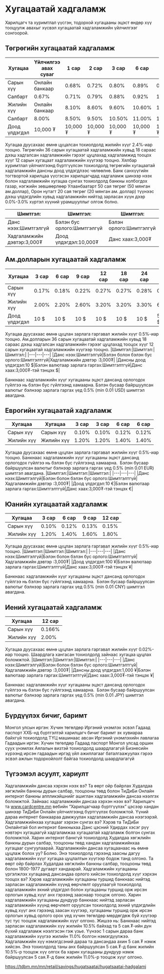 # Хугацаатай хадгаламж
Харилцагч та хуримтлал үүсгэн, тодорхой хугацааны эцэст өндөр хүү тооцуулж авахыг хүсвэл хугацаатай хадгаламжийн үйлчилгээг сонгоорой.


## Төгрөгийн хугацаатай хадгаламж
|Хугацаа|Үйлчилгээ авах суваг|1 сар|2 сар|3 сар|6 сар|9 сар|12 сар|18 сар|24 сар|36 сар|
|---|---|---|---|---|---|---|---|---|---|---|
|Сарын хүү|Онлайн банкаар|0.68%|0.72%|0.80%|0.89%|0.93%|1.04%|1.05%|1.08%|-|
|Салбарт|0.67%|0.71%|0.79%|0.88%|0.92%|1.03%|1.04%|1.07%|1.08%|
|Жилийн хүү|Онлайн банкаар|8.10%|8.60%|9.60%|10.60%|11.10%|12.50%|12.60%|12.90%|-|
|Салбарт|8.00%|8.50%|9.50%|10.50%|11.00%|12.40%|12.50%|12.80%|13.00%|
|Доод үлдэгдэл|10,000 ₮|10,000 ₮|10,000 ₮|10,000 ₮|10,000 ₮|10,000 ₮|10,000 ₮|10,000 ₮|10,000 ₮|300,000,000₮-өөс дээш|

Хугацаа дуусахаас өмнө цуцалсан тохиолдолд жилийн хүүг 2.4%-иар тооцно.
Төгрөгийн 36 сарын хугацаатай хадгаламжийн хувьд 18 сараас дээш хадгалсан хадгаламжийн гэрээг цуцлахад хадгаламжид тооцох хүүг 12 сарын хугацаат хадгаламжийн хүүгээр тооцно.
Хялбар хуримтлал үйлчилгээнд бүртгүүлсэн тохиолдолд төгрөгийн хугацаатай хадгаламжийн дансны доод үлдэгдлээс чөлөөлнө.
Банк санхүүгийн тогтвортой харилцаа үүсгэсэн харилцагчдад хадгаламж шинээр нээх болон хадгаламжийн хугацаа сунгах тохиолдолд банкны холбогдох газар, нэгжийн зөвшөөрлөөр Улаанбаатарт 50 сая төгрөг (50 мянган ам.доллар), Орон нутагт 20 сая төгрөг (20 мянган ам. доллар) түүнээс дээш үлдэгдлийн хувьд хадгаламжийн нийтэд зарласан хүүн дээр 0.0%-3.0% хүртэл хүүний урамшууллыг олгож болно.

|Шимтгэл:|Шимтгэл:|Шимтгэл:|
|---|---|---|
|Данс нээх:Шимтгэлгүй|Бэлэн бус орлого:Шимтгэлгүй|Бэлэн орлого:Шимтгэлгүй|
|Хадгаламжийн дэвтэр:3,000₮|Доод үлдэгдэл:10,000₮|Данс хаах:3,000₮|

## Ам.долларын хугацаатай хадгаламж
|Хугацаа|3 сар|6 сар|9 сар|12 сар|18 сар|24 сар|36 сар|
|---|---|---|---|---|---|---|---|
|Сарын хүү|0.17%|0.18%|0.22%|0.27%|0.27%|0.28%|0.50%|
|Жилийн хүү|2.00%|2.20%|2.60%|3.20%|3.20%|3.30%|6.00%|
|Доод үлдэгдэл|10 $|10 $|10 $|10 $|10 $|10 $|500,000 $|

Хугацаа дуусахаас өмнө цуцлан зарлага гаргавал жилийн хүүг 0.5%-иар тооцно.
Ам.долларын 36 сарын хугацаатай хадгаламжийн хувьд 18 сараас дээш хадгалсан хадгаламжийн гэрээг цуцлахад тооцох хүүг 12 сарын хугацаатай хадгаламжийн хүүгээр тооцно.
|Шимтгэл:|Шимтгэл:|Шимтгэл:|
|---|---|---|
|Данс нээх:Шимтгэлгүй|Бэлэн болон бэлэн бус орлого:Шимтгэлтгүй|Хадгаламжийн дэвтэр :3,000₮|
|Дансны доод үлдэгдэл:10 $|Бэлэн валютаар зарлага гаргах:Шимтгэлтгүй|Данс хаах:3,000₮-тэй тэнцэх $|

Банкнаас хадгаламжийн хүүг хугацааны эцэст дансанд орлогодох гүйлгээ нь бэлэн бус гүйлгээнд хамаарна. Бэлэн бусаар байршуулсан валютыг бэлнээр зарлага гаргах үед 0.5% (min 0.01 USD) шимтгэл авагдана.

## Еврогийн хугацаатай хадгаламж
|Хугацаа|Хугацаа|3 сар|3 сар|6 сар|6 сар|
|---|---|---|---|---|---|
|Сарын хүү|Сарын хүү|0.10%|0.10%|0.12%|0.12%|
|Жилийн хүү|Жилийн хүү|1.20%|1.20%|1.40%|1.40%|

Хугацаа дуусахаас өмнө цуцлан зарлага гаргавал жилийн хүүг 0.5%-иар тооцно.
Банкнаас хадгаламжийн хүүг хугацааны эцэст дансанд орлогодох гүйлгээ нь бэлэн бус гүйлгээнд хамаарна.  Бэлэн бусаар байршуулсан валютыг бэлнээр зарлага гаргах үед
0.5% (min 0.01 EUR)
шимтгэл авагдана.
|Шимтгэл:|Шимтгэл:|Шимтгэл:|
|---|---|---|
|Данс нээх:Шимтгэлгүй|Бэлэн болон бэлэн бус орлого:Шимтгэлтгүй|Хадгаламжийн дэвтэр :3,000₮|
|Доод үлдэгдэл:10 €|Бэлэн валютаар зарлага гаргах:Шимтгэлтгүй|Данс хаах:3,000₮-тэй тэнцэх €|

## Юанийн хугацаатай хадгаламж
|Хугацаа|3 сар|6 сар|9 сар|12 сар|
|---|---|---|---|---|
|Сарын хүү|0.10%|0.12%|0.13%|0.15%|
|Жилийн хүү|1.20%|1.40%|1.60%|1.80%|

Хугацаа дуусахаас өмнө цуцлан зарлага гаргавал жилийн хүүг 0.5%-иар тооцно.
|Шимтгэл:|Шимтгэл:|Шимтгэл:|
|---|---|---|
|Данс нээх:Шимтгэлгүй|Бэлэн болон бэлэн бус орлого:Шимтгэлтгүй|Хадгаламжийн дэвтэр :3,000₮|
|Доод үлдэгдэл:100 ¥|Бэлэн валютаар зарлага гаргах:Шимтгэлтгүй|Данс хаах:3,000₮-тэй тэнцэх ¥|

Банкнаас хадгаламжийн хүүг хугацааны эцэст дансанд орлогодох гүйлгээ нь бэлэн бус гүйлгээнд хамаарна.  Бэлэн бусаар байршуулсан валютыг бэлнээр зарлага гаргах үед 0.5% (min 0.01 CNY) шимтгэл авагдана.

## Иений хугацаатай хадгаламж
|Хугацаа|12 сар|
|---|---|
|Сарын хүү|0.166%|
|Жилийн хүү|2.00%|

Хугацаа дуусахаас өмнө цуцлан зарлага гаргавал жилийн хүүг 0.02%-иар тооцно.
Шаардлага хангасан тохиолдолд зайнаас хугацаа цуцлах боломжтой.
|Шимтгэл:|Шимтгэл:|Шимтгэл:|
|---|---|---|
|Данс нээх:Шимтгэлгүй|Бэлэн болон бэлэн бус орлого:Шимтгэлтгүй|Хадгаламжийн дэвтэр :3,000₮|
|Дансны доод үлдэгдэл:1,000 ¥|Бэлэн валютаар зарлага гаргах:Шимтгэлтгүй|Данс хаах:3,000₮-тэй тэнцэх ¥|

Банкнаас хадгаламжийн хүүг хугацааны эцэст дансанд орлогодох гүйлгээ нь бэлэн бус гүйлгээнд хамаарна.  Бэлэн бусаар байршуулсан валютыг бэлнээр зарлага гаргах үед
0.5% (min 0.01 JPY) шимтгэл авагдана.

## Бүрдүүлэх бичиг, баримт
Монгол улсын иргэн:
Хүчин төгөлдөр Иргэний үнэмлэх эсвэл Гадаад паспорт
ХХБ-нд бүртгэлтэй харилцагч бичиг баримт эх хувиараа байхгүй тохиолдолд ТҮЦ машинаас авсан Иргэний үнэмлэхийн лавлагаа
Гадаадын иргэн:
Хүчин төгөлдөр Гадаад паспорт
Монгол улсад оршин суух үнэмлэх
Аялалын визтэй тохиолдолд шаардлагагүй
Бизнесийн хүрээнд ирсэн гадаадын иргэд үйл ажиллагааг баталгаажуулах гэрээ эсвэл ажлын тодорхойлолт байгаа тохиолдолд шаардлагагүй

## Түгээмэл асуулт, хариулт
Хадгаламжийн дансаа хэрхэн нээх вэ?
Та өөрт ойр байрлах Худалдаа хөгжлийн банкны дурын салбар, тооцооны төвд болон ТиДиБи Онлайн интернэт банкны аппликэйшнийг ашиглан хадгаламжийн дансаа нээлгэх боломжтой.
Зайнаас хадгаламжийн дансаа хэрхэн нээх вэ?
Харилцагч та www.cardcentre.mn вебийн “Харилцагчаар бүртгүүлэх” цэсээр хандан шинээр ТиДиБи Онлайн үйлчилгээнд бүртгүүлэх боломжтой. Үүний дараа интернет банкаараа дамжуулан хадгаламжийн дансаа нээгээрэй.
Хадгаламжийнхаа хугацааг хэрхэн сунгах вэ?
Хэрэв та ТиДиБи Онлайнтай бол интернэт банкныхаа
Данс
цэсний
Удирдах
хэсэг рүү нэвтэрч хугацаагүй хадгаламжаа хугацаатай хадгаламж болгон сунгах боломжтой. Харин интернэт банкгүй тохиолдолд Худалдаа хөгжлийн банкны дурын салбар, тооцооны төвд хандан хадгаламжийнхаа хугацааг сунгуулаарай.
Хадгаламжийн дансаа хугацаанаас нь өмнө цуцлаж болох уу?
Болно. Энэ тохиолдолд гэрээнд заасны дагуу хадгаламжийн хүүг хугацаа цуцлалтын хүүгээр бодож танд олгоно. Та өөрт ойр байрлах Худалдаа хөгжлийн банкны салбар, тооцооны төвд болон 1800-1977 дугаарт хандаарай.
Хадгаламжийн хугацааны үргэлжлэх хугацаанд дансандаа орлого хийсэн тохиолдолд хүүг хэрхэн тооцох вэ?
Хэрэв хадгаламжийн хугацааны туршид банкнаас нийтэд зарласан хадгаламжийн хүүнд
өөрчлөлт оруулаагүй тохиолдолд
хадгаламжийн эхний үлдэгдэл болон хугацааны туршид орж ирсэн орлогын хувьд хүүг анх гэрээнд зааснаар тооцож олгоно.
Харин хадгаламжийн хугацааны дундуур банкнаас нийтэд зарласан хадгаламжийн хүүнд
өөрчлөлт оруулсан тохиолдолд
эхний үлдэгдлийн хувьд хүүг анх гэрээнд заасан хүүгээр, хугацааны туршид орж ирсэн орлогын хувьд орлого орох үед хүчин төгөлдөр мөрдөгдөж буй хүүгээр тус тус тооцож хадгаламжийн хүүг олгоно. Жишээ нь: Банкнаас нийтэд зарласан хадгаламжийн хүү жилийн 10.5% байхад та 5 сая.₮-ийн дүн бүхий хадгаламж нээлгэсэн гэж үзье. Үүнээс 1 сарын дараа банк хадгаламжийн хүүгээ жилийн 11.0% болгон нэмэгдүүлжээ. Хадгаламжийн хүү нэмэгдсэний дараа та дансандаа ахин 5 сая.₮ нэмж хийсэн. Энэ тохиолдолд таны анх байршуулсан 5 сая.₮-д банк жилийн 10.5%-р тооцож хүү олгох ба харин хугацааны дундуур нэмж байршуулсан 5 сая.₮-д банк жилийн 11.0%-р тооцож хүүг олгоно.

https://tdbm.mn/mn/retail/savings/hugatsaatai/hugatsaatai-hadgalamj

